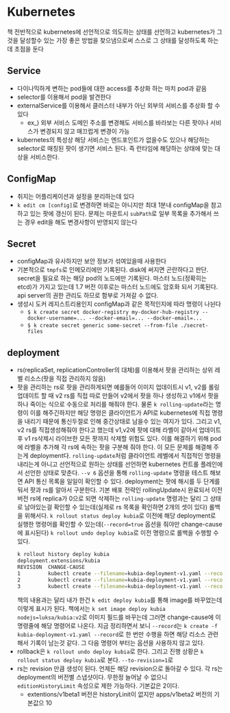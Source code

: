 # Kubernetes
책 전반적으로 kubernetes에 선언적으로 의도하는 상태를 선언하고 kubernetes가 그것을 달성할수 있는 가장 좋은 방법을 찾으냄으로써 스스로 그 상태를 달성하도록 하는데 초점을 둔다

## Service
- 다이나믹하게 변하는 pod들에 대한 access를 추상화 하는 마치 pod과 같음
- selector를 이용해서 pod을 발견한다
- externalService를 이용해서 클러스터 내부가 아닌 외부의 서비스를 추상화 할 수 있다
  - ex_) 외부 서비스 도메인 주소를 변경해도 서비스를 바라보는 다른 팟이나 서비스가 변경되지 않고 매끄럽게 변경이 가능
- kubernetes의 특성상 해당 서비스는 엔드포인트가 없을수도 있으나 해당하는 selector로 매칭된 팟이 생기면 서비스 된다. 즉 런타임에 해당하는 상태에 맞는 대상을  서비스한다.

## ConfigMap
- 취지는 어플리케이션과 설정을 분리하는데 있다
- `k edit cm [config]`로 변경하면 바로는 아니지만 최대 1분내 configMap을 참고하고 있는 팟에 갱신이 된다. 문제는 마운트시 `subPath`로 일부 목록을 추가해서 쓰는 경우 edit을 해도 변경사항이 반영되지 않는다

## Secret
- configMap과 유사하지만 보안 정보가 섞여있을때 사용한다
- 기본적으로 `tmpfs`로 인메모리에만 기록된다. disk에 써지면 곤란하다고 판단. secret을 필요로 하는 해당 pod의 노드에만 기록된다. 마스터 노드(정확히는 etcd)가 가지고 있는데 1.7 버전 이후로는 마스터 노드에도 암호화 되서 기록된다. api server의 권한 관리도 하므로 함부로 가져갈 수 없다.
- 생성시 도커 레지스트리용인지 configMap과 같은 목적인지에 따라 명령이 나뉜다
  - `$ k create secret docker-registry my-docker-hub-registry --docker-username=... --docker-email=... --docker-email=...`
  - `$ k create secret generic some-secret --from-file ./secret-files`

## deployment
- rs(replicaSet, replicationController의 대체)를 이용해서 팟을 관리하는 상위 레벨 리소스(팟을 직접 관리하지 않음)
- 팟을 관리하는 rs로 팟을 관리하게되면 예를들어 이미지 업데이트시 v1, v2를 롤링업데이트 할 때 v2 rs를 직접 따로 만들어 v2에서 팟을 하나 생성하고 v1에서 팟을 하나 죽이는 식으로 수동으로 처리를 해줘야 한다. 물론 `k rolling-update`라는 명령이 이를 해주긴하지만 해당 명령은 클라이언트가 API로 kubernetes에 직접 명령을 내리기 때문에 통신두절로 인해 중간상태로 남을수 있는 여지가 있다. 그리고 v1, v2 rs를 직접생성해줘야 한다고 했는데 v1,v2에 팟에 대해 라벨이 같아서 업데이트 후 v1 rs삭제시 라이브한 모든 팟까지 삭제할 위험도 있다. 이를 해결하기 위해 pod에 라벨을 추가해 각 rs에 속하는 팟을 구분해 줘야 한다. 이 모든 문제를 해결해 주는게 deployment다. `rolling-update`처럼 클라이언트 레벨에서 직접적인 명령을 내리는게 아니고 선언적으로 원하는 상태를 선언하면 kubernetes 컨트롤 플레인에서 선언한 상태로 맞춘다. `--v 6` 옵션을 통해 `rolling-update` 명령을 테스트 해보면 API 통신 목록을 일일이 확인할 수 있다. deployment는 팟에 해시를 두 단계를 둬서 팟과 rs를 알아서 구분한다. 기본 배포 전략인 rollingUpdate시 완료되서 이전 버전 rs에 replica가 0으로 되면 삭제하는 `rolling-update` 명령과는 달리 그 상태로 남아있는걸 확인할 수 있는데(실제로 rs 목록을 확인하면 2개의 셋이 있다) 롤백을 위해서다. `k rollout status deploy kubia`로 이전에 해당 deployment로 실행한 명령어를 확인할 수 있는데(`--record=true` 옵션을 줘야만 change-cause에 표시된다) `k rollout undo deploy kubia`로 이전 명령으로 롤백을 수행할 수 있다.
  ```zsh
  k rollout history deploy kubia
  deployment.extensions/kubia
  REVISION  CHANGE-CAUSE
  1         kubectl create --filename=kubia-deployment-v1.yaml --record=true
  2         kubectl create --filename=kubia-deployment-v1.yaml --record=true
  3         kubectl create --filename=kubia-deployment-v1.yaml --record=true
  ```
  책의 내용과는 달리 내가 한건 `k edit deploy kubia`를 통해 image를 바꾸었는데 이렇게 표시가 된다. 책에서는 `k set image deploy kubia nodejs=luksa/kubia:v2`로 이미지 필드를 바꾸는데 그러면 change-cause에 이 명령줄에 해당 명령어로 나온다. 지금 정리하면서 보니 `--record`는 `k create -f kubia-deployment-v1.yaml --record`로 한 번만 수행을 하면 해당 리소스 관련해서 기록이 남는것 같다. 그 다음 명령어 부터는 옵션을 사용하지 않고 있다.
- rollback은 `k rollout undo deploy kubia`로 한다. 그리고 진행 상황은 `k rollout status deploy kubia`로 본다. `--to-revision=1`로 
- rs는 revision 만큼 생성이 된다. 언제든 해당 revision으로 돌아갈 수 있다. 각 rs는 deployment의 버전별 스냅샷이다. 무한정 늘어날 수 없으니 `editionHistoryLimit` 속성으로 제한 가능하다. 기본값은 2이다.
  - extentions/v1beta1 버전은 historyLinit이 없지만 apps/v1beta2 버전의 기본값으 10
